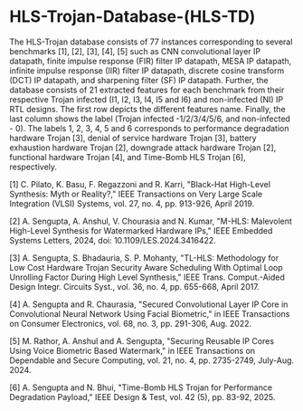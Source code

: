 # HLS-Trojan-Database-(HLS-TD)
The HLS-Trojan database consists of 77 instances corresponding to several benchmarks [1], [2], [3], [4], [5] such as CNN convolutional layer IP datapath, finite impulse response (FIR) filter IP datapath, MESA IP datapath, infinite impulse response (IIR) filter IP datapath, discrete cosine transform (DCT) IP datapath, and sharpening filter (SF) IP datapath. Further, the database consists of 21 extracted features for each benchmark from their respective Trojan infected (I1, I2, I3, I4, I5 and I6) and non-infected (NI) IP RTL designs. The first row depicts the different features name. Finally, the last column shows the label (Trojan infected -1/2/3/4/5/6, and non-infected - 0). The labels 1, 2, 3, 4, 5 and 6 corresponds to performance degradation hardware Trojan [3], denial of service hardware Trojan [3], battery exhaustion hardware Trojan [2], downgrade attack hardware Trojan [2], functional hardware Trojan [4], and Time-Bomb HLS Trojan [6], respectively. 

[1] C. Pilato, K. Basu, F. Regazzoni and R. Karri, "Black-Hat High-Level Synthesis: Myth or Reality?," IEEE Transactions on Very Large Scale Integration (VLSI) Systems, vol. 27, no. 4, pp. 913-926, April 2019.

[2] A. Sengupta, A. Anshul, V. Chourasia and N. Kumar, "M-HLS: Malevolent High-Level Synthesis for Watermarked Hardware IPs," IEEE Embedded Systems Letters, 2024, doi: 10.1109/LES.2024.3416422.

[3] A. Sengupta, S. Bhadauria, S. P. Mohanty, "TL-HLS: Methodology for Low Cost Hardware Trojan Security Aware Scheduling With Optimal Loop Unrolling Factor During High Level Synthesis," IEEE Trans. Comput.-Aided Design Integr. Circuits Syst., vol. 36, no. 4, pp. 655-668, April 2017.

[4] A. Sengupta and R. Chaurasia, "Secured Convolutional Layer IP Core in Convolutional Neural Network Using Facial Biometric," in IEEE Transactions on Consumer Electronics, vol. 68, no. 3, pp. 291-306, Aug. 2022.

[5] M. Rathor, A. Anshul and A. Sengupta, "Securing Reusable IP Cores Using Voice Biometric Based Watermark," in IEEE Transactions on Dependable and Secure Computing, vol. 21, no. 4, pp. 2735-2749, July-Aug. 2024.

[6] A. Sengupta and N. Bhui, "Time-Bomb HLS Trojan for Performance Degradation Payload," IEEE Design & Test, vol. 42 (5), pp. 83-92, 2025.
